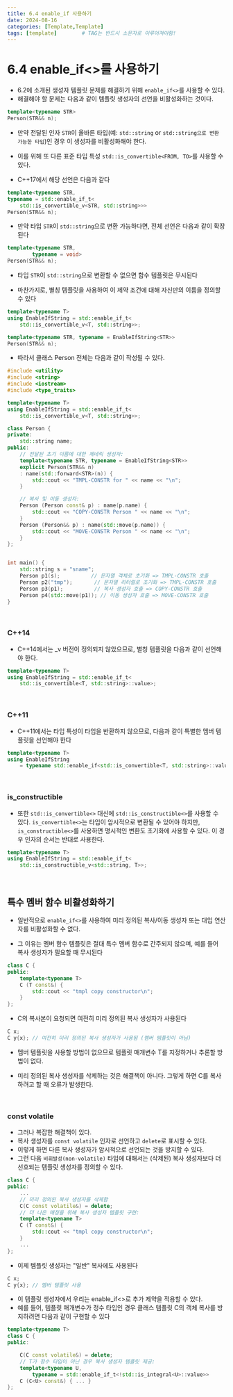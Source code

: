 ```yaml
---
title: 6.4 enable_if 사용하기
date: 2024-08-16
categories: [Template,Template]
tags: [template]		# TAG는 반드시 소문자로 이루어져야함!
---
```


# 6.4 enable_if<>를 사용하기 


* 6.2에 소개된 생성자 템플릿 문제를 해결하기 위해 `enable_if<>`를 사용할 수 있다. 
* 해결해야 할 문제는 다음과 같이 템플릿 생성자의 선언을 비활성화하는 것이다.

```c++
template<typename STR>
Person(STR&& n);
```

* 만약 전달된 인자 `STR`이 올바른 타입(예: `std::string` or `std::string으로 변환 가능한 타입`)인 경우 이 생성자를 비활성화해야 한다.

* 이를 위해 또 다른 표준 타입 특성 `std::is_convertible<FROM, TO>`를 사용할 수 있다.
* C++17에서 해당 선언은 다음과 같다

```c++
template<typename STR,
typename = std::enable_if_t<
    std::is_convertible_v<STR, std::string>>>
Person(STR&& n);
```

* 만약 타입 `STR`이 `std::string`으로 변환 가능하다면, 전체 선언은 다음과 같이 확장된다

```c++
template<typename STR,
        typename = void>
Person(STR&& n);
```
* 타입 `STR`이 `std::string`으로 변환할 수 없으면 함수 템플릿은 무시된다

* 마찬가지로, 별칭 템플릿을 사용하여 이 제약 조건에 대해 자신만의 이름을 정의할 수 있다

```c++
template<typename T>
using EnableIfString = std::enable_if_t<
    std::is_convertible_v<T, std::string>>;

template<typename STR, typename = EnableIfString<STR>>
Person(STR&& n);
```

* 따라서 클래스 Person 전체는 다음과 같이 작성될 수 있다.

```c++
#include <utility>
#include <string>
#include <iostream>
#include <type_traits>

template<typename T>
using EnableIfString = std::enable_if_t<
    std::is_convertible_v<T, std::string>>;

class Person {
private:
    std::string name;
public:
    // 전달된 초기 이름에 대한 제네릭 생성자:
    template<typename STR, typename = EnableIfString<STR>>
    explicit Person(STR&& n)
    : name(std::forward<STR>(n)) {
        std::cout << "TMPL-CONSTR for " << name << "\n";
    }

    // 복사 및 이동 생성자:
    Person (Person const& p) : name(p.name) {
        std::cout << "COPY-CONSTR Person " << name << "\n";
    }
    Person (Person&& p) : name(std::move(p.name)) {
        std::cout << "MOVE-CONSTR Person " << name << "\n";
    }
};


int main() {
    std::string s = "sname";
    Person p1(s);          // 문자열 객체로 초기화 => TMPL-CONSTR 호출
    Person p2("tmp");       // 문자열 리터럴로 초기화 => TMPL-CONSTR 호출
    Person p3(p1);          // 복사 생성자 호출 => COPY-CONSTR 호출
    Person p4(std::move(p1)); // 이동 생성자 호출 => MOVE-CONSTR 호출
}
```

<br>

### C++14

* C++14에서는 _v 버전이 정의되지 않았으므로, 별칭 템플릿을 다음과 같이 선언해야 한다.

```c++
template<typename T>
using EnableIfString = std::enable_if_t<
    std::is_convertible<T, std::string>::value>;
```

<br>

### C++11

* C++11에서는 타입 특성이 타입을 반환하지 않으므로, 다음과 같이 특별한 멤버 템플릿을 선언해야 한다

```c++
template<typename T>
using EnableIfString
    = typename std::enable_if<std::is_convertible<T, std::string>::value>::type;
```

<br>

### is_constructible

* 또한 `std::is_convertible<>` 대신에 `std::is_constructible<>`를 사용할 수 있다. `is_convertible<>`는 타입이 암시적으로 변환될 수 있어야 하지만, `is_constructible<>`를 사용하면 명시적인 변환도 초기화에 사용할 수 있다. 이 경우 인자의 순서는 반대로 사용한다.

```c++
template<typename T>
using EnableIfString = std::enable_if_t<
    std::is_constructible_v<std::string, T>>;
```

<br>

## 특수 멤버 함수 비활성화하기

* 일반적으로 `enable_if<>`를 사용하여 미리 정의된 복사/이동 생성자 또는 대입 연산자를 비활성화할 수 없다.

* 그 이유는 멤버 함수 템플릿은 절대 특수 멤버 함수로 간주되지 않으며, 예를 들어 복사 생성자가 필요할 때 무시된다

```c++
class C {
public:
    template<typename T>
    C (T const&) {
        std::cout << "tmpl copy constructor\n";
    }
};
```

* C의 복사본이 요청되면 여전히 미리 정의된 복사 생성자가 사용된다

```c++
C x;
C y{x}; // 여전히 미리 정의된 복사 생성자가 사용됨 (멤버 템플릿이 아님)
```

* 멤버 템플릿을 사용할 방법이 없으므로 템플릿 매개변수 T를 지정하거나 추론할 방법이 없다.

* 미리 정의된 복사 생성자를 삭제하는 것은 해결책이 아니다. 그렇게 하면 C를 복사하려고 할 때 오류가 발생한다.

<br>

### const volatile

* 그러나 복잡한 해결책이 있다. 
* 복사 생성자를 `const volatile` 인자로 선언하고 `delete`로 표시할 수 있다.
* 이렇게 하면 다른 복사 생성자가 암시적으로 선언되는 것을 방지할 수 있다.
* 그런 다음 `비휘발성(non-volatile)` 타입에 대해서는 (삭제된) 복사 생성자보다 더 선호되는 템플릿 생성자를 정의할 수 있다.

```c++
class C {
public:
    ...
    // 미리 정의된 복사 생성자를 삭제함
    C(C const volatile&) = delete;
    // 더 나은 매칭을 위해 복사 생성자 템플릿 구현:
    template<typename T>
    C (T const&) {
        std::cout << "tmpl copy constructor\n";
    }
    ...
};
```

* 이제 템플릿 생성자는 "일반" 복사에도 사용된다

```c++
C x;
C y{x}; // 멤버 템플릿 사용
```

* 이 템플릿 생성자에서 우리는 enable_if<>로 추가 제약을 적용할 수 있다.
* 예를 들어, 템플릿 매개변수가 정수 타입인 경우 클래스 템플릿 C의 객체 복사를 방지하려면 다음과 같이 구현할 수 있다

```c++
template<typename T>
class C {
public:

    C(C const volatile&) = delete;
    // T가 정수 타입이 아닌 경우 복사 생성자 템플릿 제공:
    template<typename U,
        typename = std::enable_if_t<!std::is_integral<U>::value>>
    C (C<U> const&) { ... }
};
```
